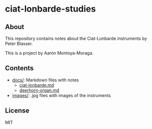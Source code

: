 # ciat-lonbarde-studies

## About

This repository contains notes about the Ciat-Lonbarde instruments by Peter Blasser.

This is a project by Aarón Montoya-Moraga.

## Contents

* [docs/](docs/): Markdown files with notes
    * [ciat-lonbarde.md](docs/ciat-lonbarde.md)
    * [deerhorn-organ.md](docs/deerhorn-organ.md)
* [images/](images/): .jpg files with images of the instruments

## License

MIT